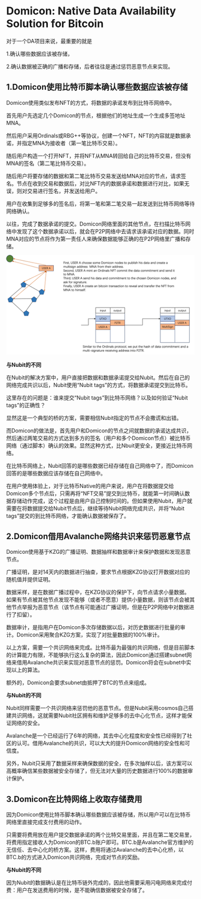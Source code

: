 # Domicon:  Native Data Availability Solution for Bitcoin

对于一个DA项目来说，最重要的就是

1.确认哪些数据应该被存储，

2.确认数据被正确的广播和存储，后者往往是通过惩罚恶意节点来实现。

## 1.Domicon使用比特币脚本确认哪些数据应该被存储

Domicon使用类似发布NFT的方式，将数据的承诺发布到比特币网络中。

首先用户先选定几个Domicon的节点，根据他们的地址生成一个生成多签地址MNA。

然后用户采用Ordinals或RBG++等协议，创建一个NFT，NFT的内容就是数据承诺，并指定MNA为接收者（第一笔比特币交易）。

随后用户构造一个打开NFT，并将NFT从MNA转回给自己的比特币交易，但没有MNA的签名（第二笔比特币交易）。

随后用户将要存储的数据和第二笔比特币交易发送给MNA对应的节点，请求签名。节点在收到交易和数据后，对比NFT内的数据承诺和数据进行对比，如果无误，则对交易进行签名，并发送给用户。

用户在收集到足够多的签名后，将第一笔和第二笔交易一起发送到比特币网络等待网络确认。

以往，完成了数据承诺的提交。Domicon网络里面的其他节点，在扫描比特币网络中发现了这个数据承诺以后，就会在P2P网络中去请求该承诺对应的数据。同时MNA对应的节点将作为第一责任人来确保数据能够正确的在P2P网络里广播和存储。

![image](images/bitcoin.png)

**与Nubit的不同**

在Nubit的解决方案中，用户直接把数据和数据承诺提交给Nubit。然后在自己的网络完成共识以后，Nubit使用“Nubit tags”的方式，将数据承诺提交到比特币。

这里存在的问题是：谁来提交“Nubit tags”到比特币网络？以及如何验证“Nubit tags”的正确性？

显然这是一个典型的桥的方案，需要相信Nubit指定的节点不会撒谎和出错。

而Domicon的做法是，首先用户和Domicon的节点之间就数据的承诺达成共识，然后通过两笔交易的方式达到多方的签名（用户和多个Domicon节点）被比特币网络（通过脚本）确认的效果。显然这种方式，比Nbuit更安全，更接近比特币网络。

在比特币网络上，Nubit回答的是哪些数据已经存储在自己网络中了，而Domicon回答的是哪些数据应该存储在自己网络中。

在用户使用体验上，对于比特币Native的用户来说，用户在将数据提交给Domicon多个节点后，只需再将“NFT交易”提交到比特币，就能第一时间确认数据存储动作完成，这个过程是由用户自己控制时间的。但如果使用Nubit，用户就需要在将数据提交给Nubit节点后，继续等待Nubit网络完成共识，并将“Nubit tags”提交的到比特币网络，才能确认数据被保存了。

## 2.Domicon借用Avalanche网络共识来惩罚恶意节点

Domicon使用基于KZG的广播证明、数据抽样和数据审计来保护数据和发现恶意节点。

广播证明，是对14天内的数据进行抽查，要求节点根据KZG协议打开数据对应的随机值并提供证明。

数据采样，是在数据广播过程中，在KZG协议的保护下，向节点请求小量数据。如果有节点被其他节点发现不能够（或者不愿意）提供小量数据，则该节点会被其他节点举报为恶意节点（该节点有可能通过广播证明，但是在P2P网络中对数据进行了扣留）。

数据审计，是指用户在Domicon多次存储数据以后，对历史数据进行批量的审计。Domicon采用聚合KZG方案，实现了对批量数据的100%审计。

以上方案，需要一个共识网络来完成。比特币最为最强的共识网络，但是目前脚本的计算能力有限，不能够执行这么复杂的算法，因此Domicon通过搭建subnet网络来借用Avalanche共识来实现对恶意节点的惩罚。Domicon将会在subnet中实现以上的算法。

额外的，Domicon会要求subnet由抵押了BTC的节点来组成。

**与Nubit的不同**

Nubit同样需要一个共识网络来惩罚他的恶意节点。但是Nubit采用cosmos自己搭建共识网络，这就需要Nubit社区拥有和维护足够多的去中心化节点，这样才能保证网络的安全。

Avalanche是一个已经运行了6年的网络，其去中心化程度和安全性已经得到了社区的认可。借用Avalanche的共识，可以大大的提升Domicon网络的安全性和可信度。

另外，Nubit只采用了数据采样来确保数据的安全，在多次抽样以后，该方案可以高概率确信某些数据被安全存储了，但无法对大量的历史数据进行100%的数据审计保护。

## 3.Domicon在比特网络上收取存储费用

因为Domicon使用比特币脚本确认哪些数据应该被存储，所以用户可以在比特币网络里直接完成支付费用的动作。

只需要将费用放在用户提交数据承诺的两个比特交易里面，并且在第二笔交易里，将费用指定接收人为Domicon的BTC.b账户即可。BTC.b是Avalanche官方维护的无信任、去中心化的桥方案。这样，费用将通过Avalanche的去中心化桥，以BTC.b的方式进入Domicon共识网络，完成对节点的奖励。

**与Nubit的不同**

因为Nubit的数据确认是在比特币链外完成的，因此他需要采用闪电网络来完成付费：用户在发送费用的时候，是不能确信数据被安全存储了。
